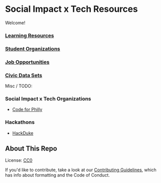 # Social Impact x Tech Resources

Welcome!

### [Learning Resources](learning-resources.md)
### [Student Organizations](student-organizations.md)
### [Job Opportunities](job-opportunities.md)
### [Civic Data Sets](data-set.md)

Misc / TODO:
### Social Impact x Tech Organizations
- [Code for Philly](https://codeforphilly.org/)
### Hackathons
- [HackDuke](https://www.hackduke.org/)


## About This Repo

License: [CC0](https://creativecommons.org/publicdomain/zero/1.0/)

If you'd like to contribute, take a look at our
[Contributing Guidelines](CONTRIBUTING.md), which has info about formatting and
the Code of Conduct.
